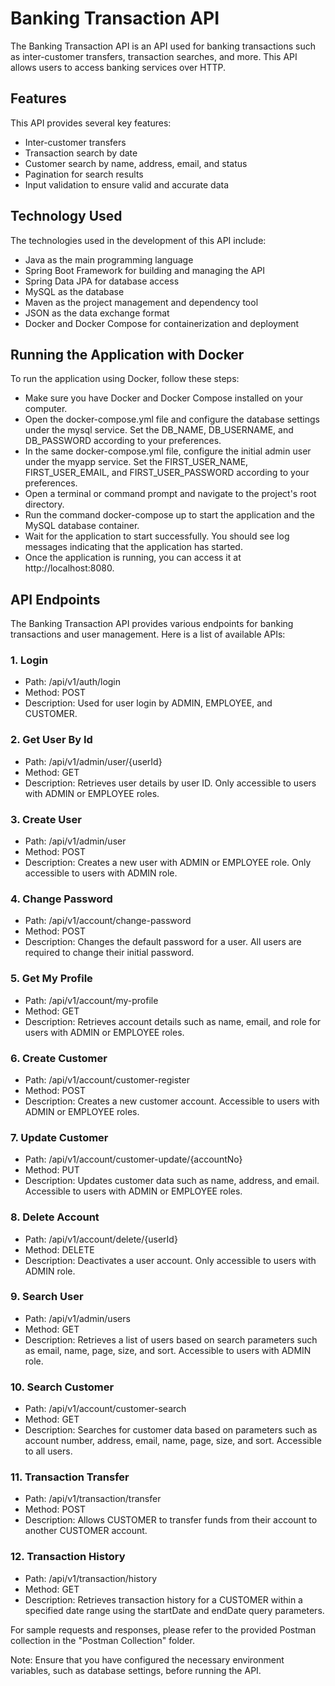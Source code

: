 # Banking Transaction API
The Banking Transaction API is an API used for banking transactions such as inter-customer transfers, transaction searches, and more. This API allows users to access banking services over HTTP.

## Features
This API provides several key features:

- Inter-customer transfers
- Transaction search by date
- Customer search by name, address, email, and status
- Pagination for search results
- Input validation to ensure valid and accurate data
## Technology Used
The technologies used in the development of this API include:

- Java as the main programming language
- Spring Boot Framework for building and managing the API
- Spring Data JPA for database access
- MySQL as the database
- Maven as the project management and dependency tool
- JSON as the data exchange format
- Docker and Docker Compose for containerization and deployment
## Running the Application with Docker
To run the application using Docker, follow these steps:

- Make sure you have Docker and Docker Compose installed on your computer.
- Open the docker-compose.yml file and configure the database settings under the mysql service. Set the DB_NAME, DB_USERNAME, and DB_PASSWORD according to your preferences.
- In the same docker-compose.yml file, configure the initial admin user under the myapp service. Set the FIRST_USER_NAME, FIRST_USER_EMAIL, and FIRST_USER_PASSWORD according to your preferences.
- Open a terminal or command prompt and navigate to the project's root directory.
- Run the command docker-compose up to start the application and the MySQL database container.
- Wait for the application to start successfully. You should see log messages indicating that the application has started.
- Once the application is running, you can access it at http://localhost:8080.


## API Endpoints
The Banking Transaction API provides various endpoints for banking transactions and user management. Here is a list of available APIs:

### 1. Login

- Path: /api/v1/auth/login
- Method: POST
- Description: Used for user login by ADMIN, EMPLOYEE, and CUSTOMER.
### 2. Get User By Id

- Path: /api/v1/admin/user/{userId}
- Method: GET
- Description: Retrieves user details by user ID. Only accessible to users with ADMIN or EMPLOYEE roles.
### 3. Create User

- Path: /api/v1/admin/user
- Method: POST
- Description: Creates a new user with ADMIN or EMPLOYEE role. Only accessible to users with ADMIN role.
### 4. Change Password

- Path: /api/v1/account/change-password
- Method: POST
- Description: Changes the default password for a user. All users are required to change their initial password.
### 5. Get My Profile

- Path: /api/v1/account/my-profile
- Method: GET
- Description: Retrieves account details such as name, email, and role for users with ADMIN or EMPLOYEE roles.
### 6. Create Customer

- Path: /api/v1/account/customer-register
- Method: POST
- Description: Creates a new customer account. Accessible to users with ADMIN or EMPLOYEE roles.
### 7. Update Customer

- Path: /api/v1/account/customer-update/{accountNo}
- Method: PUT
- Description: Updates customer data such as name, address, and email. Accessible to users with ADMIN or EMPLOYEE roles.
### 8. Delete Account

- Path: /api/v1/account/delete/{userId}
- Method: DELETE
- Description: Deactivates a user account. Only accessible to users with ADMIN role.
### 9. Search User

- Path: /api/v1/admin/users
- Method: GET
- Description: Retrieves a list of users based on search parameters such as email, name, page, size, and sort. Accessible to users with ADMIN role.
### 10. Search Customer

- Path: /api/v1/account/customer-search
- Method: GET
- Description: Searches for customer data based on parameters such as account number, address, email, name, page, size, and sort. Accessible to all users.
### 11. Transaction Transfer

- Path: /api/v1/transaction/transfer
- Method: POST
- Description: Allows CUSTOMER to transfer funds from their account to another CUSTOMER account.
### 12. Transaction History

- Path: /api/v1/transaction/history
- Method: GET
- Description: Retrieves transaction history for a CUSTOMER within a specified date range using the startDate and endDate query parameters.

For sample requests and responses, please refer to the provided Postman collection in the "Postman Collection" folder.

Note: Ensure that you have configured the necessary environment variables, such as database settings, before running the API.
